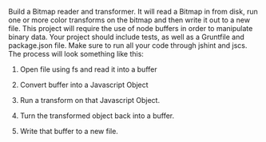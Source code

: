 Build a Bitmap reader and transformer. It will read a Bitmap in from disk, run one or more color transforms on the bitmap and then write it out to a new file. This project will require the use of node buffers in order to manipulate binary data. Your project should include tests, as well as a Gruntfile and package.json file. Make sure to run all your code through jshint and jscs. The process will look something like this:

1. Open file using fs and read it into a buffer

2. Convert buffer into a Javascript Object

3. Run a transform on that Javascript Object.

4. Turn the transformed object back into a buffer.

5. Write that buffer to a new file.
